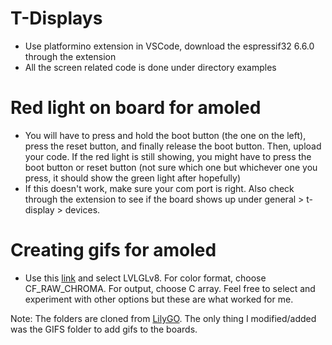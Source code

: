 # T-Displays
- Use platformino extension in VSCode, download the espressif32 6.6.0 through the extension
- All the screen related code is done under directory examples

# Red light on board for amoled
- You will have to press and hold the boot button (the one on the left), press the reset button, and finally release the boot button. Then, upload your code. If the red light is still showing, you might have to press the boot button or reset button (not sure which one but whichever one you press, it should show the green light after hopefully)
- If this doesn't work, make sure your com port is right. Also check through the extension to see if the board shows up under general > t-display > devices.

# Creating gifs for amoled
- Use this [link](https://lvgl.io/tools/imageconverter) and select LVLGLv8. For color format, choose CF_RAW_CHROMA. For output, choose C array. Feel free to select and experiment with other options but these are what worked for me.


Note: The folders are cloned from [LilyGO](https://github.com/Xinyuan-LilyGO/T-Display-S3-AMOLED).
The only thing I modified/added was the GIFS folder to add gifs to the boards.

